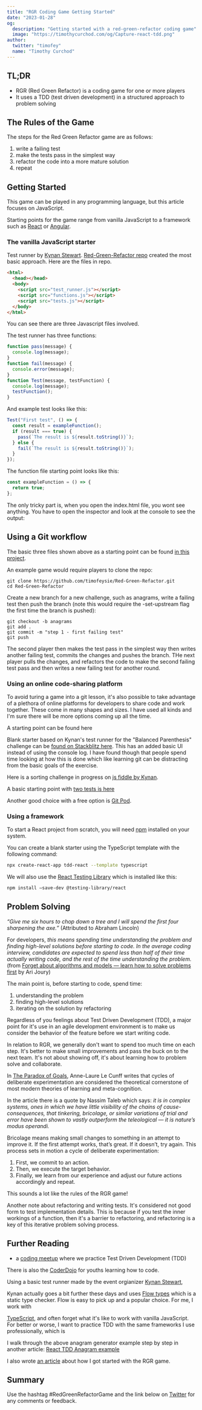 ```yaml
---
title: "RGR Coding Game Getting Started"
date: "2023-01-28"
og:
  description: "Getting started with a red-green-refactor coding game"
  image: "https://timothycurchod.com/og/Capture-react-tdd.png"
author:
  twitter: "timofey"
  name: "Timothy Curchod"
---
```


## TL;DR

- RGR (Red Green Refactor) is a coding game for one or more players
- It uses a TDD (test driven development) in a structured approach to problem solving

## The Rules of the Game

The steps for the Red Green Refactor game are as follows:

1. write a failing test
2. make the tests pass in the simplest way
3. refactor the code into a more mature solution
4. repeat

## Getting Started

This game can be played in any programming language, but this article focuses on JavaScript.

Starting points for the game range from vanilla JavaScript to a framework such as [React](https://reactjs.org/) or [Angular](https://angular.io/).

### The vanilla JavaScript starter

Test runner by [Kynan Stewart](https://github.com/k7n4n5t3w4rt). [Red-Green-Refactor repo](https://github.com/timofeysie/Red-Green-Refactor) created the most basic approach.  Here are the files in repo.

```html
<html>
  <head></head>
  <body>
    <script src="test_runner.js"></script>
    <script src="functions.js"></script>
    <script src="tests.js"></script>
  </body>
</html>
```

You can see there are three Javascript files involved.

The test runner has three functions:

```js
function pass(message) {
  console.log(message);
}
function fail(message) {
  console.error(message);
}
function Test(message, testFunction) {
  console.log(message);
  testFunction();
}
```

And example test looks like this:

```js
Test("First test", () => {
  const result = exampleFunction();
  if (result === true) {
    pass(`The result is ${result.toString()}`);
  } else {
    fail(`The result is ${result.toString()}`);
  }
});
```

The function file starting point looks like this:

```js
const exampleFunction = () => {
  return true;
};
```

The only tricky part is, when you open the index.html file, you wont see anything.  You have to open the inspector and look at the console to see the output:

## Using a Git workflow

The basic three files shown above as a starting point can be found [in this project](https://github.com/timofeysie/Red-Green-Refactor).

An example game would require players to clone the repo:

```shell
git clone https://github.com/timofeysie/Red-Green-Refactor.git
cd Red-Green-Refactor
```

Create a new branch for a new challenge, such as anagrams, write a failing test then push the branch (note this would require the -set-upstream flag the first time the branch is pushed):

```shell
git checkout -b anagrams
git add .
git commit -m "step 1 - first failing test"
git push
```

The second player then makes the test pass in the simplest way then writes another failing test, commits the changes and pushes the branch.  THe next player pulls the changes, and refactors the code to make the second failing test pass and then writes a new failing test for another round.

### Using an online code-sharing platform

To avoid turing a game into a git lesson, it's also possible to take advantage of a plethora of online platforms for developers to share code and work together.  These come in many shapes and sizes.  I have used all kinds and I'm sure there will be more options coming up all the time.

A  starting point can be found here

Blank starter based on Kynan's test runner for the "Balanced Parenthesis" challenge can be [found on Stackblitz here](https://stackblitz.com/edit/vanilla-js-playground-spxxvb?file=index.js).  This has an added basic UI instead of using the console log.  I have found though that people spend time looking at how this is done which like learning git can be distracting from the basic goals of the exercise.

Here is a sorting challenge in progress on [js fiddle by Kynan](https://jsfiddle.net/k7n4n5t3w4rt/92m1facn/11/).

A basic starting point with [two tests is here](https://stackblitz.com/edit/vanilla-js-playground-kq1kcx?file=index.js)

Another good choice with a free option is [Git Pod](https://www.gitpod.io/).

### Using a framework

To start a React project from scratch, you will need [npm](https://www.npmjs.com/get-npm) installed on your system.

You can create a blank starter using the TypeScript template with the following command:

```bash
npx create-react-app tdd-react --template typescript
```

We will also use the [React Testing Library](https://testing-library.com/docs/react-testing-library/intro) which is installed like this:

```bash
npm install –save-dev @testing-library/react
```

## Problem Solving

*“Give me six hours to chop down a tree and I will spend the first four sharpening the axe.”* (Attributed to Abraham Lincoln)

For developers, *this means spending time understanding the problem and finding high-level solutions before starting to code. In the average coding interview, candidates are expected to spend less than half of their time actually writing code, and the rest of the time understanding the problem.* (from [Forget about algorithms and models — learn how to solve problems first](https://thenextweb.com/news/forget-about-algorithms-and-models-learn-how-to-solve-problems-first) by Ari Joury)

The main point is, before starting to code, spend time:

1. understanding the problem
2. finding high-level solutions
3. iterating on the solution by refactoring

Regardless of you feelings about Test Driven Development (TDD), a major point for it's use in an agile development environment is to make us consider the behavior of the feature before we start writing code.

In relation to RGR, we generally don't want to spend too much time on each step.  It's better to make small improvements and pass the buck on to the next team.  It's not about showing off, it's about learning how to problem solve and collaborate.

In [The Paradox of Goals](https://nesslabs.com/the-paradox-of-goals), Anne-Laure Le Cunff writes that cycles of deliberate experimentation are considered the theoretical cornerstone of most modern theories of learning and meta-cognition.

In the article there is a quote by Nassim Taleb which says: *it is in complex systems, ones in which we have little visibility of the chains of cause-consequences, that tinkering, bricolage, or similar variations of trial and error have been shown to vastly outperform the teleological — it is nature’s modus operandi.*

Bricolage means making small changes to something in an attempt to improve it.  If the first attempt works, that’s great. If it doesn’t, try again.  This process sets in motion a cycle of deliberate experimentation:

1. First, we commit to an action.
2. Then, we execute the target behavior.
3. Finally, we learn from our experience and adjust our future actions accordingly and repeat.

This sounds a lot like the rules of the RGR game!

Another note about refactoring and writing tests.  It's considered not good form to test implementation details.  This is because if you test the inner workings of a function, then it's a barrier to refactoring, and refactoring is a key of this iterative problem solving process.

## Further Reading

- a [coding meetup](https://www.meetup.com/coding-dojo-sydney) where we practice Test Driven Development (TDD)

There is also the [CoderDojo](https://en.wikipedia.org/wiki/CoderDojo) for youths learning how to code.

Using a basic test runner made by the event orgianizer [Kynan Stewart](https://github.com/k7n4n5t3w4rt),

Kynan actually goes a bit further these days and uses [Flow types](https://flow.org/) which is a static type checker.  Flow is easy to pick up and a popular choice.  For me, I work with 

[TypeScript](https://www.typescriptlang.org/), and often forget what it's like to work with vanilla JavaScript.  For better or worse, I want to practice TDD with the same frameworks I use professionally, which is 

I walk through the above anagram generator example step by step in another article: [React TDD Anagram example](https://timothycurchod.com/writings/tdd-react-anagram)

I also wrote [an article](https://timothycurchod.com/writings/red-green-refactor-repeat) about how I got started with the RGR game.

## Summary

Use the hashtag #RedGreenRefactorGame and the link below on [Twitter](https://twitter.com/) for any comments or feedback.
